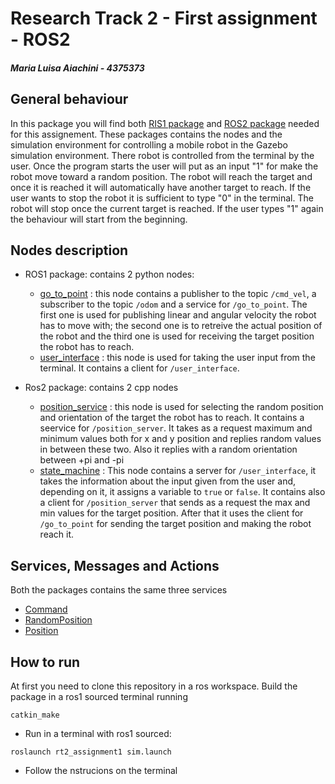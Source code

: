 # Research Track 2 - First assignment - ROS2
##### Maria Luisa Aiachini - 4375373

## General behaviour
In this package you will find both [RIS1 package](https://github.com/Marilwoo/rt2_assignment1/tree/ros2) and [ROS2 package](https://github.com/Marilwoo/rt2_assignment1/tree/ros2/rt2_assignment1) needed for this assignement. These packages contains the nodes and the simulation environment for controlling a mobile robot in the Gazebo simulation environment.
There robot is controlled from the terminal by the user. Once the program starts the user will put as an input "1" for make the robot move toward a random position. The robot will reach the target and once it is reached it will automatically have another target to reach. If the user wants to stop the robot it is sufficient to type "0" in the terminal. The robot will stop once the current target is reached. If the user types "1" again the behaviour will start from the beginning.


## Nodes description
- ROS1 package: contains 2 python nodes:
  - [go_to_point](https://github.com/Marilwoo/rt2_assignment1/blob/main/scripts/go_to_point.py) : this node contains a publisher to the topic `/cmd_vel`, a subscriber to the topic `/odom` and a service for `/go_to_point`. The first one is used for publishing linear and angular velocity the robot has to move with; the second one is to retreive the actual position of the robot and the third one is used for receiving the target position the robot has to reach.
  - [user_interface](https://github.com/Marilwoo/rt2_assignment1/blob/main/scripts/user_interface.py) : this node is used for taking the user input from the terminal. It contains a client for `/user_interface`.

- Ros2 package: contains 2 cpp nodes

  - [position_service](https://github.com/Marilwoo/rt2_assignment1/blob/main/src/position_service.cpp) : this node is used for selecting the random position and orientation of the target the robot has to reach. It contains a seervice for `/position_server`. It takes as a request maximum and minimum values both for x and y position and replies random values in between these two. Also it replies with a random orientation between +pi and -pi
  - [state_machine](https://github.com/Marilwoo/rt2_assignment1/blob/main/src/state_machine.cpp) : This node contains a server for `/user_interface`, it takes the information about the input given from the user and, depending on it, it assigns a variable to `true` or `false`. It contains also a client for `/position_server` that sends as a request the max and min values for the target position. After that it uses the client for `/go_to_point` for sending the target position and making the robot reach it.

## Services, Messages and Actions
Both the packages contains the same three services
- [Command](https://github.com/Marilwoo/rt2_assignment1/blob/ros2/rt2_assignment1/srv/Command.srv)
- [RandomPosition](https://github.com/Marilwoo/rt2_assignment1/blob/ros2/rt2_assignment1/srv/RandomPosition.srv)
- [Position](https://github.com/Marilwoo/rt2_assignment1/blob/ros2/rt2_assignment1/srv/Position.srv) 

## How to run
At first you need to clone this repository in a ros workspace. Build the package in a ros1 sourced terminal running
```
catkin_make
```
- Run in a terminal with ros1 sourced:
 ```
 roslaunch rt2_assignment1 sim.launch
 ```
- Follow the nstrucions on the terminal





